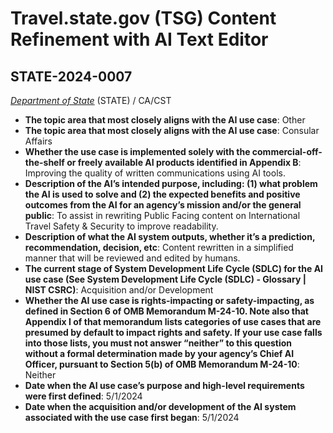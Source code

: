 # Travel.state.gov (TSG) Content Refinement with AI Text Editor
## STATE-2024-0007
_[Department of State](<../3_agency/Department of State.md>)_ (STATE) / CA/CST


+ **The topic area that most closely aligns with the AI use case**: Other
+ **The topic area that most closely aligns with the AI use case**: Consular Affairs
+ **Whether the use case is implemented solely with the commercial-off-the-shelf or freely available AI products identified in Appendix B**: Improving the quality of written communications using AI tools.
+ **Description of the AI’s intended purpose, including: (1) what problem the AI is used to solve and (2) the expected benefits and positive outcomes from the AI for an agency’s mission and/or the general public**: To assist in rewriting Public Facing content on International Travel Safety & Security to improve readability.
+ **Description of what the AI system outputs, whether it’s a prediction, recommendation, decision, etc**: Content rewritten in a simplified manner that will be reviewed and edited by humans.
+ **The current stage of System Development Life Cycle (SDLC) for the AI use case (See System Development Life Cycle (SDLC) - Glossary | NIST CSRC)**: Acquisition and/or Development
+ **Whether the AI use case is rights-impacting or safety-impacting, as defined in Section 6 of OMB Memorandum M-24-10. Note also that Appendix I of that memorandum lists categories of use cases that are presumed by default to impact rights and safety. If your use case falls into those lists, you must not answer “neither” to this question without a formal determination made by your agency’s Chief AI Officer, pursuant to Section 5(b) of OMB Memorandum M-24-10**: Neither
+ **Date when the AI use case’s purpose and high-level requirements were first defined**: 5/1/2024
+ **Date when the acquisition and/or development of the AI system associated with the use case first began**: 5/1/2024